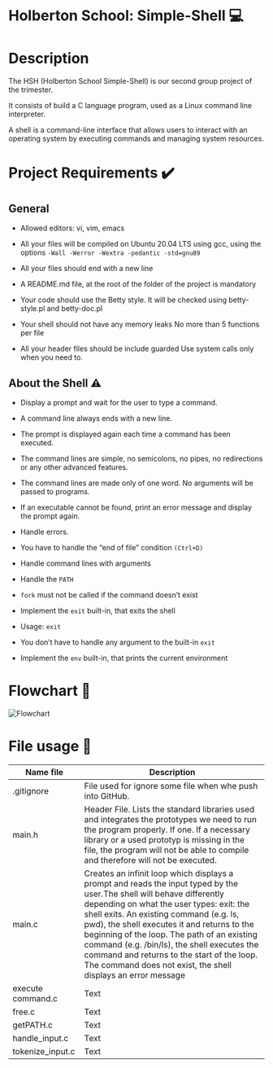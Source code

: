 # Holberton School: Simple-Shell 💻

# Description
The HSH (Holberton School Simple-Shell) is our second group project of the trimester. 

It consists of build a C language program, used as a Linux command line interpreter.

A shell is a command-line interface that allows users to interact with an operating system by executing commands and managing system resources.

# Project Requirements ✔️

## General
- Allowed editors: vi, vim, emacs

- All your files will be compiled on Ubuntu 20.04 LTS using gcc, using the options ``-Wall -Werror -Wextra -pedantic -std=gnu89``

- All your files should end with a new line
- A README.md file, at the root of the folder of the project is mandatory

- Your code should use the Betty style. It will be checked using betty-style.pl and betty-doc.pl

- Your shell should not have any memory leaks
    No more than 5 functions per file

- All your header files should be include guarded
    Use system calls only when you need to.


## About the Shell ⚠️

- Display a prompt and wait for the user to type a command. 

- A command line always ends with a new line.

- The prompt is displayed again each time a command has been executed.

- The command lines are simple, no semicolons, no pipes, no redirections or any other advanced features.

- The command lines are made only of one word. No arguments will be passed to programs.

- If an executable cannot be found, print an error message and display the prompt again.

- Handle errors.

- You have to handle the “end of file” condition ``(Ctrl+D)``

- Handle command lines with arguments

- Handle the ``PATH``

- ``fork`` must not be called if the command doesn’t exist
- Implement the ``exit`` built-in, that exits the shell

- Usage: ``exit``

- You don’t have to handle any argument to the built-in ``exit``

- Implement the ``env`` built-in, that prints the current environment

# Flowchart 🧠
![Flowchart](https://i.ibb.co/dcLHHt2/Capture-d-cran-2023-12-21-14-43-07.png)

# File usage 📂
| Name file      | Description |
| ----------- | ----------- |
| .gitignore      | File used for ignore some file when whe push into GitHub.       |
| main.h   | Header File. Lists the standard libraries used and integrates the prototypes we need to run the program properly. If one. If a necessary library or a used prototyp is missing in the file, the program will not be able to compile and therefore will not be executed.        |
| main.c | Creates an infinit loop which displays a prompt and reads the input typed by the user.The shell will behave differently depending on what the user types: exit: the shell exits. An existing command (e.g. ls, pwd), the shell executes it and returns to the beginning of the loop. The path of an existing command (e.g. /bin/ls), the shell executes the command and returns to the start of the loop. The command does not exist, the shell displays an error message |
| execute command.c | Text |
| free.c | Text | 
| getPATH.c | Text |
| handle_input.c | Text |
| tokenize_input.c | Text |
